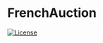 # FrenchAuction
[![License](https://img.shields.io/badge/license-MIT-blue.svg)](https://opensource.org/licenses/MIT)
